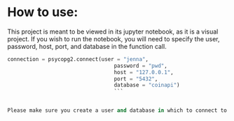# How to use:

This project is meant to be viewed in its jupyter notebook, as it is a visual project. If you wish to run the notebook, you will need to specify the user, password, host, port, and database in the function call. 

```python
connection = psycopg2.connect(user = "jenna",
                                  password = "pwd",
                                  host = "127.0.0.1",
                                  port = "5432",
                                  database = "coinapi")
                                  ```


Please make sure you create a user and database in which to connect to.
